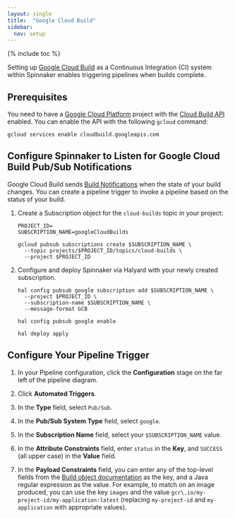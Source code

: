 ```yaml
---
layout: single
title:  "Google Cloud Build"
sidebar:
  nav: setup
---
```


{% include toc %}

Setting up [Google Cloud Build](https://cloud.google.com/cloud-build/) as a Continuous Integration (CI)
system within Spinnaker enables triggering pipelines when builds complete.

## Prerequisites

You need to have a [Google Cloud Platform](https://cloud.google.com) project with the
[Cloud Build API](http://console.cloud.google.com/apis/library/cloudbuild.googleapis.com) enabled.
You can enable the API with the following `gcloud` command:

```
gcloud services enable cloudbuild.googleapis.com
```

## Configure Spinnaker to Listen for Google Cloud Build Pub/Sub Notifications

Google Cloud Build sends [Build Notifications](https://cloud.google.com/cloud-build/docs/send-build-notifications)
when the state of your build changes. You can create a pipeline trigger to invoke a pipeline based
on the status of your build.

1. Create a Subscription object for the `cloud-builds` topic in your project:

    ```
    PROJECT_ID=
    SUBSCRIPTION_NAME=googleCloudBuilds

    gcloud pubsub subscriptions create $SUBSCRIPTION_NAME \
      --topic projects/$PROJECT_ID/topics/cloud-builds \
      --project $PROJECT_ID
    ```

2. Configure and deploy Spinnaker via Halyard with your newly created subscription.

    ```
    hal config pubsub google subscription add $SUBSCRIPTION_NAME \
      --project $PROJECT_ID \
      --subscription-name $SUBSCRIPTION_NAME \
      --message-format GCB

    hal config pubsub google enable

    hal deploy apply
    ```

## Configure Your Pipeline Trigger

1. In your Pipeline configuration, click the **Configuration** stage on the far left of the pipeline diagram.

2. Click **Automated Triggers**.

3. In the **Type** field, select `Pub/Sub`.

4. In the **Pub/Sub System Type** field, select `google`.

5. In the **Subscription Name** field, select your `$SUBSCRIPTION_NAME` value.

6. In the **Attribute Constraints** field, enter `status` in the **Key**, and `SUCCESS` (all upper case) in the **Value** field.

7. In the **Payload Constraints** field, you can enter any of the top-level fields from the
[Build object documentation](https://cloud.google.com/cloud-build/docs/api/reference/rest/v1/projects.builds#resource-build)
as the key, and a Java regular expression as the value. For example, to match on an image produced,
you can use the key `images` and the value `gcr\.io/my-project-id/my-application:latest` (replacing
`my-project-id` and `my-application` with appropriate values).
